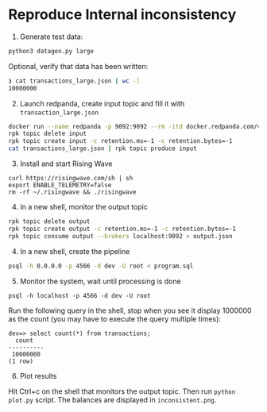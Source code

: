 # Reproduce Internal inconsistency

1. Generate test data:

```bash
python3 datagen.py large
```

Optional, verify that data has been written:
```bash
❯ cat transactions_large.json | wc -l
10000000
```

2. Launch redpanda, create input topic and fill it with `transaction_large.json`

```bash
docker run --name redpanda -p 9092:9092 --rm -itd docker.redpanda.com/vectorized/redpanda:v23.2.3 redpanda start --smp 4
rpk topic delete input
rpk topic create input -c retention.ms=-1 -c retention.bytes=-1
cat transactions_large.json | rpk topic produce input
```

3. Install and start Rising Wave

```
curl https://risingwave.com/sh | sh
export ENABLE_TELEMETRY=false
rm -rf ~/.risingwave && ./risingwave
```

4. In a new shell, monitor the output topic 

```bash
rpk topic delete output
rpk topic create output -c retention.ms=-1 -c retention.bytes=-1
rpk topic consume output --brokers localhost:9092 > output.json
```

4. In a new shell, create the pipeline

```bash
psql -h 0.0.0.0 -p 4566 -d dev -U root < program.sql
```

5. Monitor the system, wait until processing is done
```
psql -h localhost -p 4566 -d dev -U root
```

Run the following query in the shell, stop when you see it display 1000000 as the count
(you may have to execute the query multiple times):

```
dev=> select count(*) from transactions;
  count   
----------
 10000000
(1 row)
```

6. Plot results

Hit Ctrl+c on the shell that monitors the output topic.
Then run `python plot.py` script.
The balances are displayed in `inconsistent.png`.


